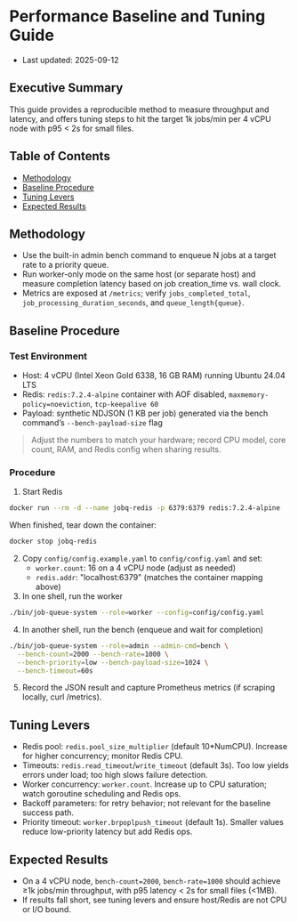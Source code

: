 # Performance Baseline and Tuning Guide

- Last updated: 2025-09-12

## Executive Summary

This guide provides a reproducible method to measure throughput and latency, and offers tuning steps to hit the target 1k jobs/min per 4 vCPU node with p95 < 2s for small files.

## Table of Contents

- [Methodology](#methodology)
- [Baseline Procedure](#baseline-procedure)
- [Tuning Levers](#tuning-levers)
- [Expected Results](#expected-results)

## Methodology

- Use the built-in admin bench command to enqueue N jobs at a target rate to a priority queue.
- Run worker-only mode on the same host (or separate host) and measure completion latency based on job creation_time vs. wall clock.
- Metrics are exposed at `/metrics`; verify `jobs_completed_total`, `job_processing_duration_seconds`, and `queue_length{queue}`.

## Baseline Procedure

### Test Environment

- Host: 4 vCPU (Intel Xeon Gold 6338, 16 GB RAM) running Ubuntu 24.04 LTS
- Redis: `redis:7.2.4-alpine` container with AOF disabled, `maxmemory-policy=noeviction`, `tcp-keepalive 60`
- Payload: synthetic NDJSON (1 KB per job) generated via the bench command’s `--bench-payload-size` flag

> Adjust the numbers to match your hardware; record CPU model, core count, RAM, and Redis config when sharing results.

### Procedure

1) Start Redis

```bash
docker run --rm -d --name jobq-redis -p 6379:6379 redis:7.2.4-alpine
```

When finished, tear down the container:

```bash
docker stop jobq-redis
```

2) Copy `config/config.example.yaml` to `config/config.yaml` and set:
   - `worker.count`: 16 on a 4 vCPU node (adjust as needed)
   - `redis.addr`: "localhost:6379" (matches the container mapping above)
3) In one shell, run the worker

```bash
./bin/job-queue-system --role=worker --config=config/config.yaml
```

4) In another shell, run the bench (enqueue and wait for completion)

```bash
./bin/job-queue-system --role=admin --admin-cmd=bench \
  --bench-count=2000 --bench-rate=1000 \
  --bench-priority=low --bench-payload-size=1024 \
  --bench-timeout=60s
```

5) Record the JSON result and capture Prometheus metrics (if scraping locally, curl /metrics).

## Tuning Levers

- Redis pool: `redis.pool_size_multiplier` (default 10*NumCPU). Increase for higher concurrency; monitor Redis CPU.
- Timeouts: `redis.read_timeout`/`write_timeout` (default 3s). Too low yields errors under load; too high slows failure detection.
- Worker concurrency: `worker.count`. Increase up to CPU saturation; watch goroutine scheduling and Redis ops.
- Backoff parameters: for retry behavior; not relevant for the baseline success path.
- Priority timeout: `worker.brpoplpush_timeout` (default 1s). Smaller values reduce low-priority latency but add Redis ops.

## Expected Results

- On a 4 vCPU node, `bench-count=2000`, `bench-rate=1000` should achieve ≥1k jobs/min throughput, with p95 latency < 2s for small files (<1MB).
- If results fall short, see tuning levers and ensure host/Redis are not CPU or I/O bound.
